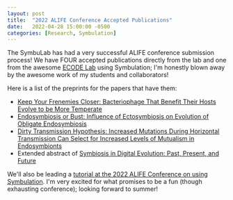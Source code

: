 ```yaml
---
layout: post
title:  "2022 ALIFE Conference Accepted Publications"
date:   2022-04-28 15:00:00 -0500
categories: [Research, Symbulation]
---
```


The SymbuLab has had a very successful ALIFE conference submission process! 
We have FOUR accepted publications directly from the lab and one from the awesome [ECODE Lab](https://ecodelab.com/) using Symbulation; I'm honestly blown away by the awesome work of my students and collaborators!

Here is a list of the preprints for the papers that have them:
* [Keep Your Frenemies Closer: Bacteriophage That Benefit Their Hosts Evolve to be More Temperate](https://ecoevorxiv.org/3qcwk/)
* [Endosymbiosis or Bust: Influence of Ectosymbiosis on Evolution of Obligate Endosymbiosis](https://ecoevorxiv.org/yzce3/)
* [Dirty Transmission Hypothesis: Increased Mutations During Horizontal Transmission Can Select for Increased Levels of Mutualism in Endosymbionts](https://ecoevorxiv.org/7yskd/)
* Extended abstract of [Symbiosis in Digital Evolution: Past, Present, and Future](https://www.frontiersin.org/articles/10.3389/fevo.2021.739047/full)

We'll also be leading a [tutorial at the 2022 ALIFE Conference on using Symbulation](https://symbulation.readthedocs.io/en/latest/ALIFE2022Tutorial/index.html).
I'm very excited for what promises to be a fun (though exhausting conference); looking forward to summer!